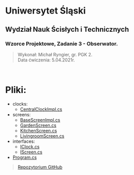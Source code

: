 # Uniwersytet Śląski
## Wydział Nauk Ścisłych i Technicznych
### Wzorce Projektowe, Zadanie 3 - Obserwator.
> Wykonał: Michał Ryngier, gr. PGK 2.  
> Data ćwiczenia: 5.04.2021r.

<div style="page-break-after: always; visibility: hidden"> 
\pagebreak 
</div>

#  Pliki:

- clocks:
    - <a href="#CCI">CentralClockImpl.cs</a>
- screens:
    - <a href="#BSI">BaseScreenImpl.cs</a>
    - <a href="#GS">GardenScreen.cs</a>
    - <a href="#KS">KitchenScreen.cs</a>
    - <a href="#LS">LivingroomScreen.cs</a>
-  interfaces:
    - <a href="#IC">IClock.cs</a>
    - <a href="#IS">IScreen.cs</a>
- <a href="#P">Program.cs</a>


> <a href="https://github.com/georgeFr33man/wp-cwiczenia/tree/master/wp-zadanie2">Repozytorium GitHub</a>

<div id="P"></div>